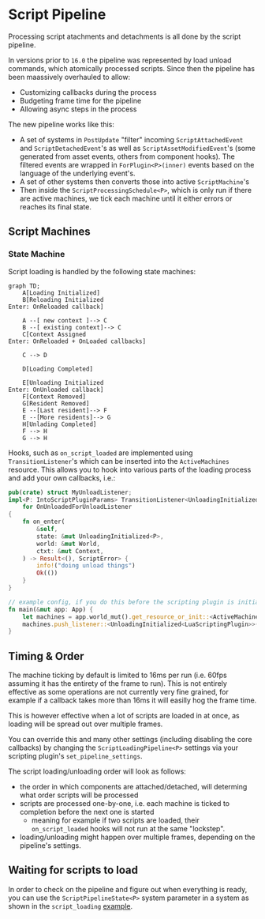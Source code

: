 # Script Pipeline

Processing script atachments and detachments is all done by the script pipeline.

In versions prior to `16.0` the pipeline was represented by load unload commands, which atomically processed scripts. Since then the pipeline has been maassively overhauled to allow:
- Customizing callbacks during the process
- Budgeting frame time for the pipeline
- Allowing async steps in the process

The new pipeline works like this:
- A set of systems in `PostUpdate` "filter" incoming `ScriptAttachedEvent` and `ScriptDetachedEvent`'s as well as `ScriptAssetModifiedEvent`'s (some generated from asset events, others from component hooks). The filtered events are wrapped in `ForPlugin<P>(inner)` events based on the language of the underlying event's.
- A set of other systems then converts those into active `ScriptMachine`'s
- Then inside the `ScriptProcessingSchedule<P>`, which is only run if there are active machines, we tick each machine until it either errors or reaches its final state.

## Script Machines

### State Machine
Script loading is handled by the following state machines:
```mermaid
graph TD;
    A[Loading Initialized]
    B[Reloading Initialized 
Enter: OnReloaded callback]

    A --[ new context ]--> C
    B --[ existing context]--> C
    C[Context Assigned
Enter: OnReloaded + OnLoaded callbacks]

    C --> D

    D[Loading Completed]

    E[Unloading Initialized
Enter: OnUnloaded callback]
    F[Context Removed]
    G[Resident Removed]
    E --[Last resident]--> F
    E --[More residents]--> G
    H[Unlading Completed]
    F --> H
    G --> H
```

Hooks, such as `on_script_loaded` are implemented using `TransitionListener`'s which can be inserted into the `ActiveMachines` resource. This allows you to hook into various parts of the loading process and add your own callbacks, i.e.:

```rust
pub(crate) struct MyUnloadListener;
impl<P: IntoScriptPluginParams> TransitionListener<UnloadingInitialized<P>>
    for OnUnloadedForUnloadListener
{
    fn on_enter(
        &self,
        state: &mut UnloadingInitialized<P>,
        world: &mut World,
        ctxt: &mut Context,
    ) -> Result<(), ScriptError> {
        info!("doing unload things")
        Ok(())
    }
}

// example config, if you do this before the scripting plugin is initialized, the ordering of callbacks might be different to if you do this after.
fn main(&mut app: App) {
    let machines = app.world_mut().get_resource_or_init::<ActiveMachines<LuaScriptingPlugin>>();
    machines.push_listener::<UnloadingInitialized<LuaScriptingPlugin>>(MyUnloadListener);
}
```


## Timing & Order

The machine ticking by default is limited to 16ms per run (i.e. 60fps assuming it has the entirety of the frame to run). This is not entirely effective as some operations are not currently very fine grained, for example if a callback takes more than 16ms it will easilly hog the frame time. 

This is however effective when a lot of scripts are loaded in at once, as loading will be spread out over multiple frames.

You can override this and many other settings (including disabling the core callbacks) by changing the `ScriptLoadingPipeline<P>` settings via your scripting plugin's `set_pipeline_settings`.

The script loading/unloading order will look as follows:
- the order in which components are attached/detached, will determing what order scripts will be processed
- scripts are processed one-by-one, i.e. each machine is ticked to completion before the next one is started
    - meaning for example if two scripts are loaded, their `on_script_loaded` hooks will not run at the same "lockstep".
- loading/unloading might happen over multiple frames, depending on the pipeline's settings.

## Waiting for scripts to load

In order to check on the pipeline and figure out when everything is ready, you can use the `ScriptPipelineState<P>` system parameter in a system as shown in the `script_loading` [example](https://github.com/makspll/bevy_mod_scripting/blob/main/examples/script_loading.rs).